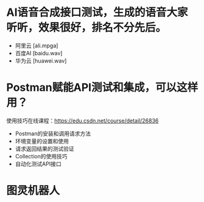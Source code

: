# AI语音合成接口测试，生成的语音大家听听，效果很好，排名不分先后。
- 阿里云 [ali.mpga]
- 百度AI [baidu.wav]
- 华为云 [huawei.wav]

# Postman赋能API测试和集成，可以这样用？
使用技巧在线课程：https://edu.csdn.net/course/detail/26836
- Postman的安装和调用请求方法
- 环境变量的设置和使用
- 请求返回结果的测试验证
- Collection的使用技巧
- 自动化测试API接口

# 图灵机器人